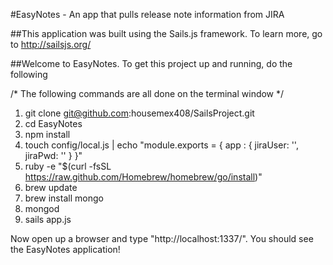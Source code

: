 #EasyNotes - An app that pulls release note information from JIRA

##This application was built using the Sails.js framework.  To learn more, go to http://sailsjs.org/

##Welcome to EasyNotes.  To get this project up and running, do the following

/* The following commands are all done on the terminal window */

1. git clone git@github.com:housemex408/SailsProject.git
2. cd EasyNotes
3. npm install
4. touch config/local.js | echo "module.exports = { app : { jiraUser: '<enter user name here>', jiraPwd: '<enter password here>' } }"
5. ruby -e "$(curl -fsSL https://raw.github.com/Homebrew/homebrew/go/install)"
6. brew update
7. brew install mongo
8. mongod
9. sails app.js

Now open up a browser and type "http://localhost:1337/".  You should see the EasyNotes application!
